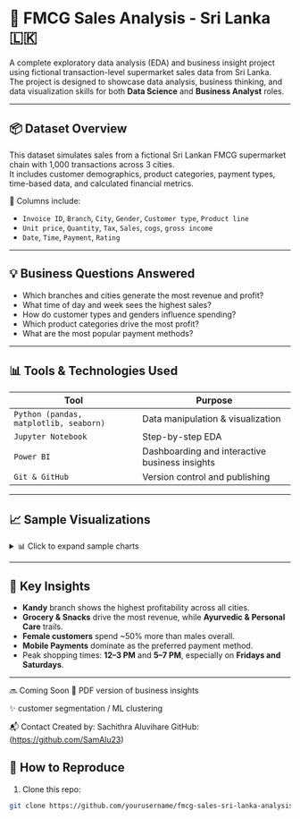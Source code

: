 # 🛒 FMCG Sales Analysis - Sri Lanka 🇱🇰

A complete exploratory data analysis (EDA) and business insight project using fictional transaction-level supermarket sales data from Sri Lanka.  
The project is designed to showcase data analysis, business thinking, and data visualization skills for both **Data Science** and **Business Analyst** roles.

---

## 📦 Dataset Overview

This dataset simulates sales from a fictional Sri Lankan FMCG supermarket chain with 1,000 transactions across 3 cities.  
It includes customer demographics, product categories, payment types, time-based data, and calculated financial metrics.

📁 Columns include:
- `Invoice ID`, `Branch`, `City`, `Gender`, `Customer type`, `Product line`
- `Unit price`, `Quantity`, `Tax`, `Sales`, `cogs`, `gross income`
- `Date`, `Time`, `Payment`, `Rating`

---

## 💡 Business Questions Answered

- Which branches and cities generate the most revenue and profit?
- What time of day and week sees the highest sales?
- How do customer types and genders influence spending?
- Which product categories drive the most profit?
- What are the most popular payment methods?

---

## 📊 Tools & Technologies Used

| Tool | Purpose |
|------|---------|
| `Python (pandas, matplotlib, seaborn)` | Data manipulation & visualization |
| `Jupyter Notebook` | Step-by-step EDA |
| `Power BI`  | Dashboarding and interactive business insights |
| `Git & GitHub` | Version control and publishing |

---

## 📈 Sample Visualizations

<details>
<summary>📊 Click to expand sample charts</summary>

![Sales by City](visuals/sales_by_city.png)  
*Total Sales by City*

![Sales by Hour](visuals/sales_by_hour.png)  
*Sales Trends by Hour of the Day*

</details>

---

## 📝 Key Insights

- **Kandy** branch shows the highest profitability across all cities.
- **Grocery & Snacks** drive the most revenue, while **Ayurvedic & Personal Care** trails.
- **Female customers** spend ~50% more than males overall.
- **Mobile Payments** dominate as the preferred payment method.
- Peak shopping times: **12–3 PM** and **5–7 PM**, especially on **Fridays and Saturdays**.

---

🔜 Coming Soon
📎 PDF version of business insights

✨ customer segmentation / ML clustering

📬 Contact
Created by: Sachithra Aluvihare
GitHub: (https://github.com/SamAlu23)

## 🚀 How to Reproduce

1. Clone this repo:
```bash
git clone https://github.com/yourusername/fmcg-sales-sri-lanka-analysis.git


